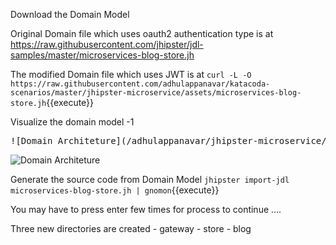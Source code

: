 Download the Domain Model

Original Domain file which uses oauth2 authentication type is at 
https://raw.githubusercontent.com/jhipster/jdl-samples/master/microservices-blog-store.jh


The modified Domain file which uses JWT is at
`curl -L -O https://raw.githubusercontent.com/adhulappanavar/katacoda-scenarios/master/jhipster-microservice/assets/microservices-blog-store.jh`{{execute}}


Visualize the domain model -1 
<pre>
![Domain Architeture](/adhulappanavar/jhipster-microservice/assets/DomianArchitectureUsingJHStudio.png)
</pre>

![Domain Architeture](/adhulappanavar/jhipster-microservice/assets/DomianArchitectureUsingJHStudio.png)


Generate the source code from Domain Model
`jhipster import-jdl microservices-blog-store.jh | gnomon`{{execute}}

You may have to press enter few times for process to continue ....

Three new directories are created
    - gateway
    - store
    - blog

